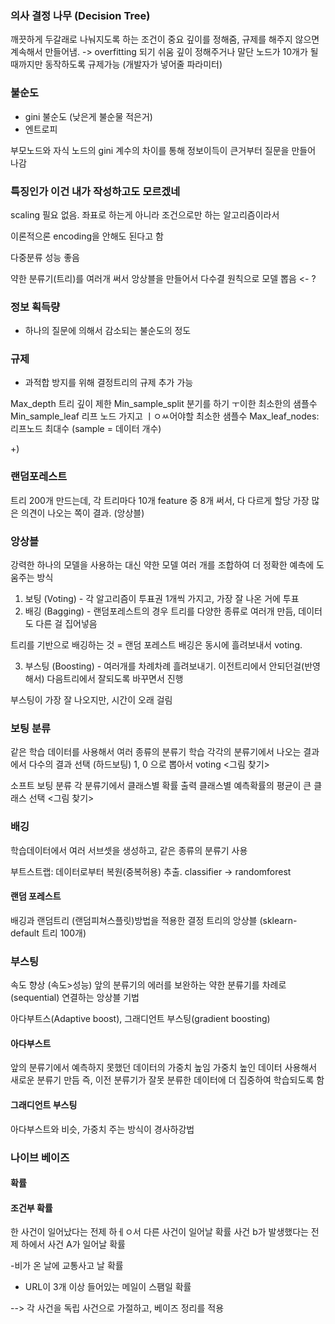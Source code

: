 ### 의사 결정 나무 (Decision Tree)

깨끗하게 두갈래로 나눠지도록 하는 조건이 중요
깊이를 정해줌, 규제를 해주지 않으면 계속해서 만들어냄. -> overfitting 되기 쉬움
깊이 정해주거나 말단 노드가 10개가 될 때까지만 동작하도록 규제가능 (개발자가 넣어줄 파라미터)

### 불순도 

- gini 불순도 (낮은게 불순물 적은거)
- 엔트로피

부모노드와 자식 노드의 gini 계수의 차이를 통해 정보이득이 큰거부터 질문을 만들어 나감

### 특징인가 이건 내가 작성하고도 모르겠네
scaling 필요 없음. 좌표로 하는게 아니라 조건으로만 하는 알고리즘이라서

이론적으론 encoding을 안해도 된다고 함

다중분류 성능 좋음

약한 분류기(트리)를 여러개 써서 앙상블을 만들어서 다수결 원칙으로 모델 뽑음 <- ?

### 정보 획득량
- 하나의 질문에 의해서 감소되는 불순도의 정도

### 규제
- 과적합 방지를 위해 결정트리의 규제 추가 가능

Max_depth  트리 깊이 제한
Min_sample_split  분기를 하기 ㅜ이한 최소한의 샘플수
Min_sample_leaf 리프 노드 가지고 ㅣㅇㅆ어야할 최소한 샘플수
Max_leaf_nodes: 리프노드 최대수
(sample = 데이터 개수)

+)
### 랜덤포레스트

트리 200개 만드는데, 각 트리마다 10개 feature 중 8개 써서, 다 다르게 할당
가장 많은 의견이 나오는 쪽이 결과. (앙상블)


### 앙상블
강력한 하나의 모델을 사용하는 대신 약한 모델 여러 개를 조합하여 더 정확한 예측에 도움주는 방식

1. 보팅 (Voting) - 각 알고리즘이 투표권 1개씩 가지고, 가장 잘 나온 거에 투표
2. 배깅 (Bagging) - 랜덤포레스트의 경우 트리를 다양한 종류로 여러개 만듬, 데이터도 다른 걸 집어넣음

트리를 기반으로 배깅하는 것 = 랜덤 포레스트
배깅은 동시에 흘려보내서 voting.

3. 부스팅 (Boosting) - 여러개를 차례차례 흘려보내기. 이전트리에서 안되던걸(반영해서) 다음트리에서 잘되도록 바꾸면서 진행


부스팅이 가장 잘 나오지만, 시간이 오래 걸림


### 보팅 분류

같은 학습 데이터를 사용해서 여러 종류의 분류기 학습
각각의 분류기에서 나오는 결과에서 다수의 결과 선택
(하드보팅) 1, 0 으로 뽑아서 voting
<그림 찾기>

소프트 보팅 분류
각 분류기에서 클래스별 확률 출력
클래스별 예측확률의 평균이 큰 클래스 선택
<그림 찾기>

### 배깅
학습데이터에서 여러 서브셋을 생성하고, 같은 종류의 분류기 사용

부트스트랩: 데이터로부터 복원(중복허용) 추출.
 classifier -> randomforest


#### 랜덤 포레스트 

배깅과 랜덤트리 (랜덤피쳐스플릿)방법을 적용한 결정 트리의 앙상블 (sklearn- default 트리 100개)

### 부스팅

속도 향상 (속도>성능)
앞의 분류기의 에러를 보완하는 약한 분류기를 차례로(sequential) 연결하는 앙상블 기법

아다부트스(Adaptive boost), 그래디언트 부스팅(gradient boosting)


#### 아다부스트

앞의 분류기에서 예측하지 못했던 데이터의 가중치 높임
가중치 높인 데이터 사용해서 새로운 분류기 만듬
즉, 이전 분류기가 잘못 분류한 데이터에 더 집중하여 학습되도록 함

#### 그래디언트 부스팅
아다부스트와 비슷, 가중치 주는 방식이 경사하강법



### 나이브 베이즈

#### 확률 

#### 조건부 확률
한 사건이 일어났다는 전제 하ㅔㅇ서 다른 사건이 일어날 확률
사건 b가 발생했다는 전제 하에서 사건 A가 일어날 확률


-비가 온 날에 교통사고 날 확률
- URL이 3개 이상 들어있는 메일이 스팸일 확률


--> 각 사건을 독립 사건으로 가절하고, 베이즈 정리를 적용

